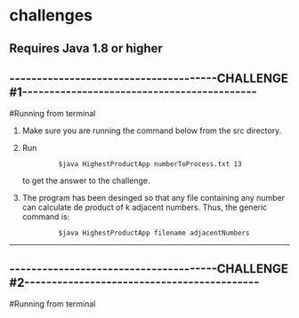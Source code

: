# challenges
Requires Java 1.8 or higher
------------------------------------------------------------------------------------------------------------------------------------------------------
--------------------------------------CHALLENGE #1-------------------------------------------
------------------------------------------------------------------------------------------------------------------------------------------------------
#Running from terminal
1. Make sure you are running the command below from the src directory.
2. Run 

                $java HighestProductApp numberToProcess.txt 13 
                
   to get the answer to the challenge.
4. The program has been desinged so that any file containing any number can calculate de product of k adjacent numbers. Thus, the generic command is:

                $java HighestProductApp filename adjacentNumbers 
        
------------------------------------------------------------------------------------------------------------------------------------------------------
--------------------------------------CHALLENGE #2-------------------------------------------
------------------------------------------------------------------------------------------------------------------------------------------------------
#Running from terminal

